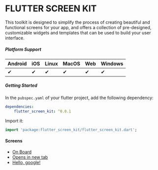 # FLUTTER SCREEN KIT
This toolkit is designed to simplify the process of creating beautiful and functional screens for your app, and offers a collection of pre-designed, customizable widgets and templates that can be used to build your user interface.

##### Platform Support
| Android  | iOS  | Linux | MacOS | Web   | Windows |
|----------|------|-------|-------|-------|---------|
|     ✔    |   ✔  |   ✔   |  ✔    |   ✔   | ✔      |


##### Getting Started


In the `pubspec.yaml` of your flutter project, add the following dependency:

```yaml  
dependencies:  
    flutter_screen_kit: ^0.0.1
```  

Import it:
```dart  
import 'package:flutter_screen_kit/flutter_screen_kit.dart';
```  
#### Screens
- [On Board](readmes/ONBOARD.md)
- <a href="readmes/ONBOARD.md" target="_blank">Opens in new tab</a>
- <a href="readmes/ONBOARD.md" target="_blank">Hello, google!</a>